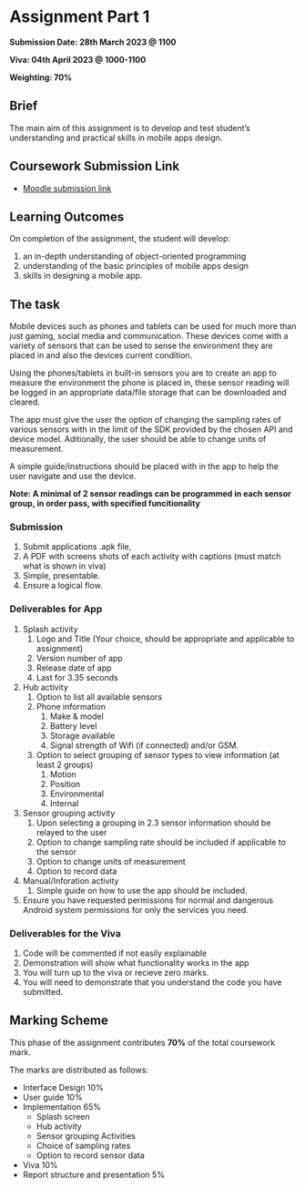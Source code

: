 # Assignment Part 1

**Submission Date: 28th March 2023 @ 1100**

**Viva: 04th April 2023 @ 1000-1100**

**Weighting: 70%**

## Brief
The main aim of this assignment is to develop and test student’s understanding and practical skills in mobile apps design. 

## Coursework Submission Link

- [Moodle submission link](https://moodlecurrent.gre.ac.uk/mod/assign/view.php?id=2103906)

## Learning Outcomes

On completion of the assignment, the student will develop:
1. an in-depth understanding of object-oriented programming
2. understanding of the basic principles of mobile apps design
3. skills in designing a mobile app.

## The task

Mobile devices such as phones and tablets can be used for much more than just gaming, social media and communication.
These devices come with a variety of sensors that can be used to sense the environment they are placed in and also the devices current condition.

Using the phones/tablets in built-in sensors you are to create an app to measure the environment the phone is placed in, these sensor reading will be logged in an appropriate data/file storage that can be downloaded and cleared. 

The app must give the user the option of changing the sampling rates of various sensors with in the limit of the SDK provided by the chosen API and device model. Aditionally, the user should be able to change units of measurement. 

A simple guide/instructions should be placed with in the app to help the user navigate and use the device. 

**Note: A minimal of 2 sensor readings can be programmed in each sensor group, in order pass, with specified funcitionality**

### Submission
1. Submit applications .apk file, 
2. A PDF with screens shots of each activity with captions (must match what is shown in viva)
3. Simple, presentable.
4. Ensure a logical flow. 

### Deliverables for App

1. Splash activity
   1. Logo and Title (Your choice, should be appropriate and applicable to assignment)
   2. Version number of app
   3. Release date of app
   4. Last for 3.35 seconds
2. Hub activity
   1. Option to list all available sensors
   2. Phone information
      1. Make & model 
      2. Battery level
      3. Storage available
      4. Signal strength of Wifi (if connected) and/or GSM.
   3. Option to select grouping of sensor types to view information (at least 2 groups)
      1. Motion
      2. Position
      3. Environmental
      4. Internal
3. Sensor grouping activity
   1. Upon selecting a grouping in 2.3 sensor information should be relayed to the user
   2. Option to change sampling rate should be included if applicable to the sensor
   4. Option to change units of measurement 
   4. Option to record data
4. Manual/Inforation activity
   1. Simple guide on how to use the app should be included.
5. Ensure you have requested permissions for normal and dangerous Android system permissions for only the services you need.

### Deliverables for the Viva

1. Code will be commented if not easily explainable
2. Demonstration will show what functionality works in the app
3. You will turn up to the viva or recieve zero marks.
4. You will need to demonstrate that you understand the code you have submitted.

## Marking Scheme
This phase of the assignment contributes **70%** of the total coursework mark. 

The marks are distributed as follows:
- Interface Design							10%
- User guide					 		10%
- Implementation							65%
  - Splash screen
  - Hub activity
  - Sensor grouping Activities
  - Choice of sampling rates
  - Option to record sensor data				
- Viva								10%
- Report structure and presentation 5% 
